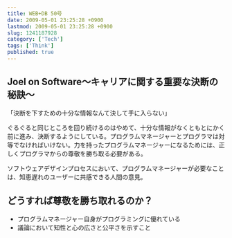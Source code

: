 ```yaml
---
title: WEB+DB 50号
date: 2009-05-01 23:25:28 +0900
lastmod: 2009-05-01 23:25:28 +0900
slug: 1241187928
category: ['Tech']
tags: ['Think']
published: true
---
```


## Joel on Software〜キャリアに関する重要な決断の秘訣〜

「決断を下すための十分な情報なんて決して手に入らない」

ぐるぐると同じところを回り続けるのはやめて、十分な情報がなくともとにかく前に進み、決断するようにしている。プログラムマネージャーとプログラマは対等でなければいけない。力を持ったプログラムマネージャーになるためには、正しくプログラマからの尊敬を勝ち取る必要がある。

ソフトウェアデザインプロセスにおいて、プログラムマネージャーが必要なことは、知恵遅れのユーザーに共感できる人間の意見。


## どうすれば尊敬を勝ち取れるのか？

- プログラムマネージャー自身がプログラミングに優れている
- 議論において知性と心の広さと公平さを示すこと
